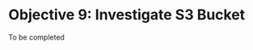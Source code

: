 # Objective 9: Investigate S3 Bucket

To be completed
<!--stackedit_data:
eyJoaXN0b3J5IjpbNTE0MjA5MTU5XX0=
-->